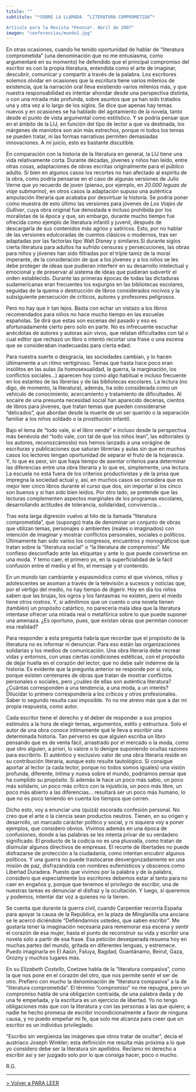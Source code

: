 ```yaml
---
titulo: ""
subtitulo: "*SOBRE LA LLAMADA  “LITERATURA COMPROMETIDA”*Artículo para la Revista *Peonza*. Abril de 2007"
imagen: "conferencias/mundo1.jpg"
---
```

En otras ocasiones, cuando he tenido oportunidad de hablar de “literatura comprometida” (una denominación que no me entusiasma, como argumentaré en su momento) he defendido que el principal compromiso del escritor es con la propia literatura, entendida como el arte de imaginar, descubrir, comunicar y compartir a través de la palabra. Los escritores solemos olvidar en ocasiones que la escritura tiene varios milenios de existencia, que la narración oral lleva existiendo varios milenios más, y que nuestra responsabilidad es intentar ahondar desde una perspectiva distinta, o con una mirada más profunda, sobre asuntos que ya han sido tratados una y otra vez a lo largo de los siglos. Se dice que apenas hay temas nuevos y en ocasiones se ha hablado del agotamiento de la novela, tanto desde el punto de vista argumental como estilístico. Y se podría pensar que en el ámbito de la LIJ, en función del tipo de lector a que va destinada, los márgenes de maniobra son aún más estrechos, porque ni todos los temas se pueden tratar, ni las formas narrativas permiten demasiadas innovaciones. A mi juicio, esto es bastante discutible.

En comparación con la historia de la literatura en general, la LIJ tiene una vida relativamente corta. Durante décadas, jóvenes y niños han leído, entre otras cosas, adaptaciones de obras escritas originalmente para el público adulto. Si bien en algunos casos los recortes no han afectado al espíritu de la obra, como podría pensarse en el caso de algunas versiones de Julio Verne que yo recuerdo de joven (pienso, por ejemplo, en _20.000 leguas de viaje submarino_), en otros casos la adaptación supuso una auténtica amputación literaria que acababa por desvirtuar la historia. Se podría poner como muestra de esto último las versiones para jóvenes de _Los Viajes de Gulliver_, cuya obra original fue denostada e incluso prohibida por los moralistas de la época y que, sin embargo, durante mucho tiempo fue ofrecida como ejemplo de literatura infantil y juvenil, después de descargarla de sus contenidos más agrios y satíricos. Esto, por no hablar de las versiones edulcoradas de cuentos clásicos o modernos, tras ser adaptadas por las factorías tipo Walt Disney y similares.Si durante siglos cierta literatura para adultos ha sufrido censuras y persecuciones, las obras para niños y jóvenes han sido filtradas por el triple tamiz de la moral imperante, de la consideración de que a los jóvenes y a los niños se les debe proteger de ideas que pudieran interferir en su desarrollo intelectual y emocional y de preservar al sistema de ideas que pudieran subvertir el orden establecido. Durante las primeras épocas de todas las dictaduras sudamericanas eran frecuentes los expurgos en las bibliotecas escolares, seguidas de la quema o destrucción de libros considerados nocivos y la subsiguiente persecución de críticos, autores y profesores peligrosos.

Pero no hay que ir tan lejos. Basta con echar un vistazo a los libros recomendados para niños no hace mucho tiempo en las escuelas españolas. Se dirá que estas son escenas del pasado y eso es afortunadamente cierto pero solo en parte. No es infrecuente escuchar anécdotas de autores y autoras aún vivos, que relatan dificultades con tal o cual editor que rechazó un libro o intentó recortar una frase o una escena que se consideraban inadecuadas para cierta edad.

Para nuestra suerte o desgracia, las sociedades cambian, y lo hacen últimamente a un ritmo vertiginoso. Temas que hasta hace poco eran insólitos en las aulas (la homosexualidad, la guerra, la marginación, los conflictos sociales…) aparecen hoy como algo habitual e incluso frecuente en los estantes de las librerías y de las bibliotecas escolares. La lectura (no digo, de momento, la literatura), además, ha sido considerada como un vehículo de conocimiento, acercamiento y tratamiento de dificultades. Al socaire de una presunta necesidad social han aparecido decenas, cientos de libros para jóvenes, que tratan temas que pueden considerarse “delicados”, que abordan desde la muerte de un ser querido o la separación familiar a los niños soldado o la prostitución infantil.

Bajo el lema de “todo vale, si el libro vende” e incluso desde la perspectiva más benévola del “todo vale, con tal de que los niños lean”, las editoriales (y los autores, reconozcámoslo) nos hemos lanzado a una vorágine de escrituras y publicaciones que saturan librerías y aulas sin que en muchos casos los lectores tengan oportunidad de separar el fruto de la hojarasca. Y, lo que es peor, sin que haya tiempo de asentar criterios para determinar las diferencias entre una obra literaria y lo que es, simplemente, una lectura. La escuela no está fuera de los criterios productivistas y de la prisa que impregna la sociedad actual y, así, en muchos casos se considera que es mejor leer cinco libros durante el curso que dos, sin importar si los cinco son buenos y si han sido bien leídos. Por otro lado, se pretende que las lecturas complementen aspectos marginales de los programas escolares, desarrollando actitudes de tolerancia, solidaridad, convivencia…

Tras esta larga digresión vuelvo al hilo de la llamada “literatura comprometida”, que (supongo) trata de denominar un conjunto de obras que utilizan temas, personajes o ambientes (reales o imaginados) con intención de imaginar y mostrar conflictos personales, sociales o políticos. Últimamente han sido varios los congresos, encuentros y monográficos que tratan sobre la “literatura social” o “la literatura de compromiso”. Me confieso desconfiado ante las etiquetas y ante lo que puede convertirse en una moda. Y temo caer, el primero yo, en la superficialidad de la fácil confusión entre el medio y el fin, el mensaje y el contenido.

En un mundo tan cambiante y espasmódico como el que vivimos, niños y adolescentes se asoman a través de la televisión a sucesos y noticias que, por el vértigo del medio, no hay tiempo de digerir. Hoy en día los niños saben que las brujas, los ogros y los fantasmas no existen, pero el miedo tiene otros rostros. Y, si admitimos que un cuento o una novela tienen (también) un propósito catártico, no parecería mala idea que la literatura intentase ofrecer una mirada real o metafórica sobre lo que puede suponer una amenaza. ¿Es oportuno, pues, que existan obras que permitan conocer esa realidad?

Para responder a esta pregunta habría que recordar que el propósito de la literatura no es informar ni denunciar. Para eso están las organizaciones solidarias y los medios de comunicación. Una obra literaria debe recrear vidas y entornos, con unas ciertas condiciones estéticas, con el propósito de dejar huella en el corazón del lector, que no debe salir indemne de la historia. Es evidente que la pregunta anterior se responde por sí sola, porque existen centenares de obras que tratan de mostrar conflictos personales o sociales, pero ¿cuáles de ellas son auténtica literatura? ¿Cuántas corresponden a una tendencia, a una moda, a un interés? Dilucidar lo primero correspondería a los críticos y otros profesionales. Saber lo segundo resulta casi imposible. Yo no me atrevo más que a dar mi propia respuesta, como autor.

Cada escritor tiene el derecho y el deber de responder a sus propios estímulos a la hora de elegir temas, argumentos, estilo y estructura. Solo el autor de una obra conoce íntimamente qué le lleva a escribir una determinada historia. Tan perverso es que alguien escriba un libro pensando que es de venta fácil, arrastrado por el mercado o la moda, como que otro alguien, a priori, lo valore o lo denigre suponiendo ocultas razones para escribirlo. El auténtico y exclusivo valor de una obra literaria reside en su contribución literaria, aunque esto resulte tautológico. Si consigue aportar al lector (a cada lector, porque no todos somos iguales) una visión profunda, diferente, íntima y nueva sobre el mundo, podríamos pensar que ha cumplido su propósito. Si además le hace un poco más sabio, un poco más solidario, un poco más crítico con la injusticia, un poco más libre, un poco más abierto a las diferencias… resultará ser un poco más humano, lo que no es poco teniendo en cuenta los tiempos que corren.

Dicho esto, voy a enunciar una (quizá) escorada confesión personal. No creo que el arte o la ciencia sean productos neutros. Tienen, en su origen y desarrollo, un marcado carácter político y social, y ni siquiera voy a poner ejemplos, que considero obvios. Vivimos además en una época de confusiones, donde a las palabras se les intenta privar de su verdadero significado. El producto de la codicia no es una plusvalía, como tratan de disimular algunos directivos de empresas. El recorte de libertades no puede disfrazarse de protección a la ciudadanía, como intentan encubrir algunos políticos. Y una guerra no puede trastocarse desvergonzadamente en una misión de paz, disfrazándola con nombres eufemísticos y obscenos como Libertad Duradera. Puesto que vivimos por la palabra y de la palabra, considero que especialmente los escritores debemos estar al tanto para no caer en engaños y, porque que tenemos el privilegio de escribir, una de nuestras tareas es denunciar el disfraz y la ocultación. Y luego, si queremos y podemos, intentar dar voz a quienes no la tienen.

Se cuenta que durante la guerra civil, cuando Carpentier recorría España para apoyar la causa de la República, en la plaza de Minglanilla una anciana se le acercó diciéndole “Defiéndannos ustedes, que saben escribir”. Me gustaría tener la imaginación necesaria para rememorar esa escena y sentir el corazón de esa mujer, hasta el punto de reconstruir su vida y escribir una novela solo a partir de esa frase. Esa petición desesperada resuena hoy en muchas partes del mundo, gritada en diferentes lenguas, y estremece. Puedo imaginarla en El Aaiún, Faluya, Bagdad, Guantánamo, Beirut, Gaza, Grozny y muchos lugares más.

En su _Elizabeth Costello_, Coetzee habla de la “literatura compasiva”, como la que nos pone en el corazón del otro, que nos permite sentir el ser de otro. Prefiero con mucho la denominación de “literatura compasiva” a la de “literatura comprometida”. El término “compromiso” no me repugna, pero un compromiso habla de una obligación contraída, de una palabra dada y de una fe empeñada, y la escritura es un ejercicio de libertad. Yo no tengo obligaciones más que con la literatura y con las personas a las que quiero; a nadie he hecho promesa de escribir incondicionalmente a favor de ninguna causa, y no puedo empeñar mi fe, que solo me alcanza para creer que un escritor es un individuo privilegiado.

“Escribo sin vergüenza las imágenes que otros tratar de ocultar”, decía el austriaco Joseph Winkler; esta definición me resulta más próxima a lo que yo considero debe ser la literatura sin apellidos. Reclamo mi derecho a escribir así y ser juzgado solo por lo que consiga hacer, poco o mucho.

R.G.

* * *

[> Volver a PARA LEER](/ver/paraleer)

